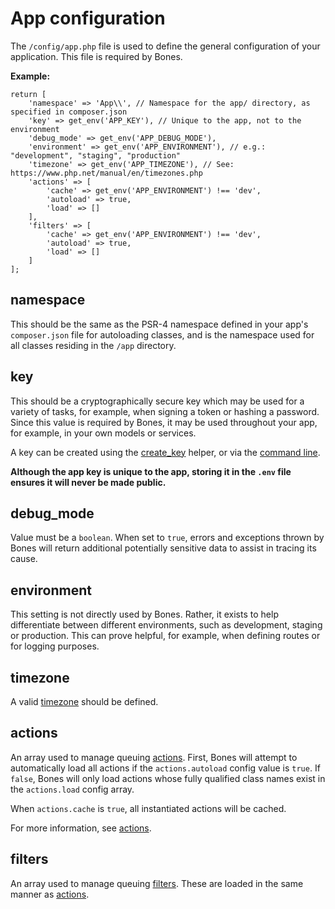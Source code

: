 # App configuration

The `/config/app.php` file is used to define the general configuration of your application.
This file is required by Bones.

**Example:**

```
return [
    'namespace' => 'App\\', // Namespace for the app/ directory, as specified in composer.json
    'key' => get_env('APP_KEY'), // Unique to the app, not to the environment
    'debug_mode' => get_env('APP_DEBUG_MODE'),
    'environment' => get_env('APP_ENVIRONMENT'), // e.g.: "development", "staging", "production"
    'timezone' => get_env('APP_TIMEZONE'), // See: https://www.php.net/manual/en/timezones.php
    'actions' => [
        'cache' => get_env('APP_ENVIRONMENT') !== 'dev',
        'autoload' => true,
        'load' => []
    ],
    'filters' => [
        'cache' => get_env('APP_ENVIRONMENT') !== 'dev',
        'autoload' => true,
        'load' => []
    ]
];
```

## namespace

This should be the same as the PSR-4 namespace defined in your app's `composer.json` file for autoloading classes, and is the namespace used for all classes residing in the `/app` directory.

## key

This should be a cryptographically secure key which may be used for a variety of tasks, for example, when signing a token or hashing a password.
Since this value is required by Bones, it may be used throughout your app, for example, in your own models or services.

A key can be created using the [create_key](helpers.md#create_key) helper, or via the [command line](libraries/cli.md).

**Although the app key is unique to the app, storing it in the `.env` file ensures it will never be made public.**

## debug_mode

Value must be a `boolean`. When set to `true`, errors and exceptions thrown by Bones will return additional potentially sensitive data to assist in tracing its cause.

## environment

This setting is not directly used by Bones. Rather, it exists to help differentiate between different environments, such as development, staging or production.
This can prove helpful, for example, when defining routes or for logging purposes.

## timezone

A valid [timezone](https://www.php.net/manual/en/timezones.php) should be defined.

## actions

An array used to manage queuing [actions](actions.md).
First, Bones will attempt to automatically load all actions if the `actions.autoload` config value is `true`.
If `false`, Bones will only load actions whose fully qualified class names exist in the `actions.load` config array.

When `actions.cache` is `true`, all instantiated actions will be cached.

For more information, see [actions](actions.md).

## filters

An array used to manage queuing [filters](filters.md).
These are loaded in the same manner as [actions](#actions).